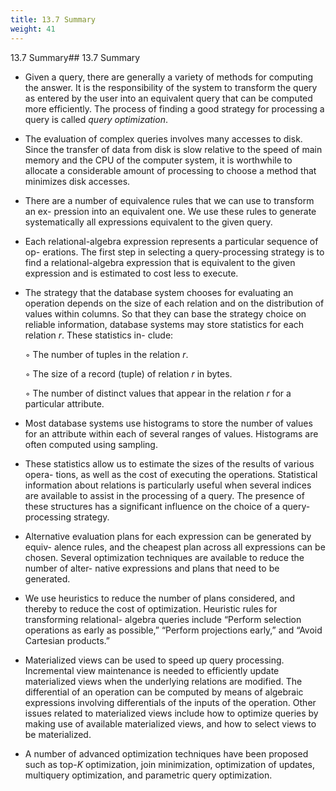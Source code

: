 ```yaml
---
title: 13.7 Summary
weight: 41
---
```


13.7 Summary## 13.7 Summary

- Given a query, there are generally a variety of methods for computing the answer. It is the responsibility of the system to transform the query as entered by the user into an equivalent query that can be computed more efficiently. The process of finding a good strategy for processing a query is called _query optimization_.

- The evaluation of complex queries involves many accesses to disk. Since the transfer of data from disk is slow relative to the speed of main memory and the CPU of the computer system, it is worthwhile to allocate a considerable amount of processing to choose a method that minimizes disk accesses.

- There are a number of equivalence rules that we can use to transform an ex- pression into an equivalent one. We use these rules to generate systematically all expressions equivalent to the given query.

- Each relational-algebra expression represents a particular sequence of op- erations. The first step in selecting a query-processing strategy is to find a relational-algebra expression that is equivalent to the given expression and is estimated to cost less to execute.  

- The strategy that the database system chooses for evaluating an operation depends on the size of each relation and on the distribution of values within columns. So that they can base the strategy choice on reliable information, database systems may store statistics for each relation _r_. These statistics in- clude:

    ◦ The number of tuples in the relation _r_.

    ◦ The size of a record (tuple) of relation _r_ in bytes.

    ◦ The number of distinct values that appear in the relation _r_ for a particular attribute.

- Most database systems use histograms to store the number of values for an attribute within each of several ranges of values. Histograms are often computed using sampling.

- These statistics allow us to estimate the sizes of the results of various opera- tions, as well as the cost of executing the operations. Statistical information about relations is particularly useful when several indices are available to assist in the processing of a query. The presence of these structures has a significant influence on the choice of a query-processing strategy.

- Alternative evaluation plans for each expression can be generated by equiv- alence rules, and the cheapest plan across all expressions can be chosen. Several optimization techniques are available to reduce the number of alter- native expressions and plans that need to be generated.

- We use heuristics to reduce the number of plans considered, and thereby to reduce the cost of optimization. Heuristic rules for transforming relational- algebra queries include “Perform selection operations as early as possible,” “Perform projections early,” and “Avoid Cartesian products.”

- Materialized views can be used to speed up query processing. Incremental view maintenance is needed to efficiently update materialized views when the underlying relations are modified. The differential of an operation can be computed by means of algebraic expressions involving differentials of the inputs of the operation. Other issues related to materialized views include how to optimize queries by making use of available materialized views, and how to select views to be materialized.

- A number of advanced optimization techniques have been proposed such as top-_K_ optimization, join minimization, optimization of updates, multiquery optimization, and parametric query optimization.

